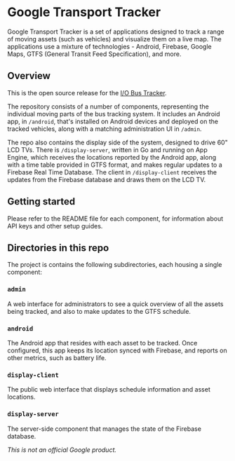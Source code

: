 Google Transport Tracker
========================

Google Transport Tracker is a set of applications designed to track a
range of moving assets (such as vehicles) and visualize them on a live map. The
applications use a mixture of technologies - Android, Firebase,
Google Maps, GTFS (General Transit Feed Specification), and more.

## Overview

This is the open source release for the 
[I/O Bus Tracker](https://io-bus-tracker.appspot.com/).

The repository consists of a number of components, representing the individual
moving parts of the bus tracking system. It includes an Android app,
in `/android`, that's installed on Android devices and deployed on the tracked
vehicles, along with a matching administration UI in `/admin`.

The repo also contains the display side of the system, designed to drive 60"
LCD TVs. There is `/display-server`, written in Go and running on App Engine,
which receives the locations reported by the Android app, along with a time
table provided in GTFS format, and makes regular updates to a Firebase Real Time
Database. The client in `/display-client` receives the updates from the
Firebase database and draws them on the LCD TV.

## Getting started

Please refer to the README file for each component, for information about
API keys and other setup guides.

## Directories in this repo

The project is contains the following subdirectories, each housing
a single component:

### `admin`

A web interface for administrators to see a quick overview of all the
assets being tracked, and also to make updates to the GTFS schedule.

### `android`

The Android app that resides with each asset to be tracked.
Once configured, this app keeps its location synced with Firebase, and reports
on other metrics, such as battery life.

### `display-client`

The public web interface that displays schedule information and asset
locations.

### `display-server`

The server-side component that manages the state of the Firebase database.

*This is not an official Google product.*
